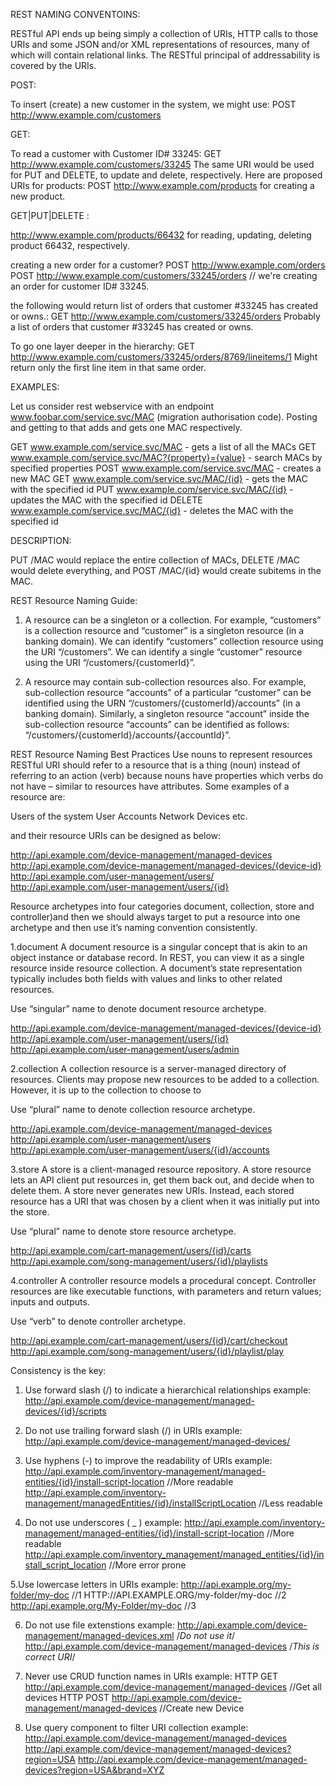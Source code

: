 REST NAMING CONVENTOINS:

RESTful API ends up being simply a collection of URIs, HTTP calls to those URIs and some JSON and/or XML representations of resources, 
many of which will contain relational links. The RESTful principal of addressability is covered by the URIs.

POST:

To insert (create) a new customer in the system, we might use:
POST http://www.example.com/customers

GET:

To read a customer with Customer ID# 33245:
GET http://www.example.com/customers/33245 The same URI would be used for PUT and DELETE, to update and delete, respectively.
Here are proposed URIs for products:
POST http://www.example.com/products for creating a new product.

GET|PUT|DELETE :

http://www.example.com/products/66432
for reading, updating, deleting product 66432, respectively.

creating a new order for a customer? 
POST http://www.example.com/orders 
POST http://www.example.com/customers/33245/orders // we're creating an order for customer ID# 33245.

 the following would  return list of orders that customer #33245 has created or owns.:
GET http://www.example.com/customers/33245/orders
Probably a list of orders that customer #33245 has created or owns. 

To go one layer deeper in the hierarchy:
GET http://www.example.com/customers/33245/orders/8769/lineitems/1
Might return only the first line item in that same order.

EXAMPLES:

Let us consider rest webservice with an endpoint www.foobar.com/service.svc/MAC (migration authorisation code). Posting and getting to that adds and gets one MAC respectively.

GET www.example.com/service.svc/MAC - gets a list of all the MACs
GET www.example.com/service.svc/MAC?{property}={value} - search MACs by specified properties
POST www.example.com/service.svc/MAC - creates a new MAC
GET www.example.com/service.svc/MAC/{id} - gets the MAC with the specified id
PUT www.example.com/service.svc/MAC/{id} - updates the MAC with the specified id
DELETE www.example.com/service.svc/MAC/{id} - deletes the MAC with the specified id

DESCRIPTION:

PUT /MAC would replace the entire collection of MACs, DELETE /MAC would delete everything, and POST /MAC/{id} would create subitems in the MAC.

REST Resource Naming Guide:

1. A resource can be a singleton or a collection. For example, “customers” is a collection resource and “customer” is a singleton resource (in a banking domain). We can identify “customers”
   collection resource using the URI “/customers”. We can identify a single “customer” resource using the URI “/customers/{customerId}”.

2. A resource may contain sub-collection resources also. For example, sub-collection resource “accounts” of a particular “customer” can be identified using the 
   URN “/customers/{customerId}/accounts” (in a banking domain). Similarly, a singleton resource “account” inside the sub-collection resource “accounts” can be identified 
   as follows: “/customers/{customerId}/accounts/{accountId}”.

REST Resource Naming Best Practices
Use nouns to represent resources
RESTful URI should refer to a resource that is a thing (noun) instead of referring to an action (verb) because nouns have properties which verbs do not have – similar to resources have attributes. Some examples of a resource are:

Users of the system
User Accounts
Network Devices etc.

and their resource URIs can be designed as below:

http://api.example.com/device-management/managed-devices 
http://api.example.com/device-management/managed-devices/{device-id} 
http://api.example.com/user-management/users/
http://api.example.com/user-management/users/{id}


Resource archetypes into four categories document, collection, store and controller)and then we should always target to put a resource into one archetype and then use it’s naming 
convention consistently. 
 
1.document
A document resource is a singular concept that is akin to an object instance or database record. In REST, you can view it as a single resource inside resource collection. 
A document’s state representation typically includes both fields with values and links to other related resources.

Use “singular” name to denote document resource archetype.

http://api.example.com/device-management/managed-devices/{device-id}
http://api.example.com/user-management/users/{id}
http://api.example.com/user-management/users/admin

2.collection
A collection resource is a server-managed directory of resources. Clients may propose new resources to be added to a collection. However, it is up to the collection to choose to

Use “plural” name to denote collection resource archetype.

http://api.example.com/device-management/managed-devices
http://api.example.com/user-management/users
http://api.example.com/user-management/users/{id}/accounts

3.store
A store is a client-managed resource repository. A store resource lets an API client put resources in, get them back out, and decide when to delete them. 
A store never generates new URIs. Instead, each stored resource has a URI that was chosen by a client when it was initially put into the store.

Use “plural” name to denote store resource archetype.

http://api.example.com/cart-management/users/{id}/carts
http://api.example.com/song-management/users/{id}/playlists

4.controller
A controller resource models a procedural concept. Controller resources are like executable functions, with parameters and return values; inputs and outputs.

Use “verb” to denote controller archetype.

http://api.example.com/cart-management/users/{id}/cart/checkout
http://api.example.com/song-management/users/{id}/playlist/play

Consistency is the key:

1. Use forward slash (/) to indicate a hierarchical relationships
   example:   http://api.example.com/device-management/managed-devices/{id}/scripts

2. Do not use trailing forward slash (/) in URIs
    example:  http://api.example.com/device-management/managed-devices/

3. Use hyphens (-) to improve the readability of URIs
    example:  http://api.example.com/inventory-management/managed-entities/{id}/install-script-location  //More readable
                      http://api.example.com/inventory-management/managedEntities/{id}/installScriptLocation  //Less readable

4. Do not use underscores ( _ )
    example: http://api.example.com/inventory-management/managed-entities/{id}/install-script-location  //More readable
                     http://api.example.com/inventory_management/managed_entities/{id}/install_script_location  //More error prone

5.Use lowercase letters in URIs 
   example:  http://api.example.org/my-folder/my-doc  //1
                      HTTP://API.EXAMPLE.ORG/my-folder/my-doc  //2
                       http://api.example.org/My-Folder/my-doc  //3

6. Do not use file extenstions
    example: http://api.example.com/device-management/managed-devices.xml  /*Do not use it*/
                     http://api.example.com/device-management/managed-devices     /*This is correct URI*/

7. Never use CRUD function names in URIs
    example: HTTP GET http://api.example.com/device-management/managed-devices  //Get all devices
                     HTTP POST http://api.example.com/device-management/managed-devices  //Create new Device

8. Use query component to filter URI collection
    example: http://api.example.com/device-management/managed-devices
                     http://api.example.com/device-management/managed-devices?region=USA
                    http://api.example.com/device-management/managed-devices?region=USA&brand=XYZ
